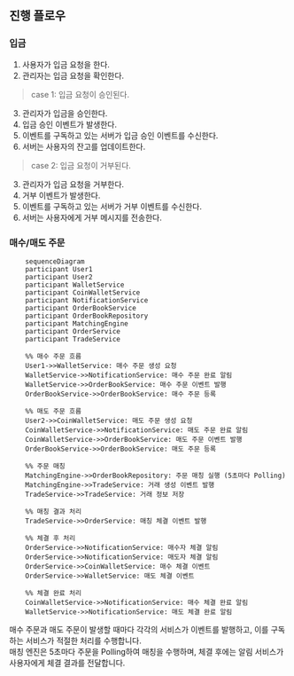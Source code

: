 ## 진행 플로우

### 입금
1. 사용자가 입금 요청을 한다.
2. 관리자는 입금 요청을 확인한다.

> case 1: 입금 요청이 승인된다.
3. 관리자가 입금을 승인한다.
4. 입금 승인 이벤트가 발생한다.
5. 이벤트를 구독하고 있는 서버가 입금 승인 이벤트를 수신한다.
6. 서버는 사용자의 잔고를 업데이트한다.

> case 2: 입금 요청이 거부된다.
3. 관리자가 입금 요청을 거부한다.
4. 거부 이벤트가 발생한다.
5. 이벤트를 구독하고 있는 서버가 거부 이벤트를 수신한다.
6. 서버는 사용자에게 거부 메시지를 전송한다.

### 매수/매도 주문
```mermaid
    sequenceDiagram
    participant User1
    participant User2
    participant WalletService
    participant CoinWalletService
    participant NotificationService
    participant OrderBookService
    participant OrderBookRepository
    participant MatchingEngine
    participant OrderService
    participant TradeService
    
    %% 매수 주문 흐름
    User1->>WalletService: 매수 주문 생성 요청
    WalletService->>NotificationService: 매수 주문 완료 알림
    WalletService->>OrderBookService: 매수 주문 이벤트 발행
    OrderBookService->>OrderBookService: 매수 주문 등록
    
    %% 매도 주문 흐름
    User2->>CoinWalletService: 매도 주문 생성 요청
    CoinWalletService->>NotificationService: 매도 주문 완료 알림
    CoinWalletService->>OrderBookService: 매도 주문 이벤트 발행
    OrderBookService->>OrderBookService: 매도 주문 등록
    
    %% 주문 매칭
    MatchingEngine->>OrderBookRepository: 주문 매칭 실행 (5초마다 Polling)
    MatchingEngine->>TradeService: 거래 생성 이벤트 발행
    TradeService->>TradeService: 거래 정보 저장
    
    %% 매칭 결과 처리
    TradeService->>OrderService: 매칭 체결 이벤트 발행
    
    %% 체결 후 처리
    OrderService->>NotificationService: 매수자 체결 알림
    OrderService->>NotificationService: 매도자 체결 알림
    OrderService->>CoinWalletService: 매수 체결 이벤트
    OrderService->>WalletService: 매도 체결 이벤트
    
    %% 체결 완료 처리
    CoinWalletService->>NotificationService: 매수 체결 완료 알림
    WalletService->>NotificationService: 매도 체결 완료 알림
```
매수 주문과 매도 주문이 발생할 때마다 각각의 서비스가 이벤트를 발행하고, 이를 구독하는 서비스가 적절한 처리를 수행합니다. <br>
매칭 엔진은 5초마다 주문을 Polling하여 매칭을 수행하며, 체결 후에는 알림 서비스가 사용자에게 체결 결과를 전달합니다.
